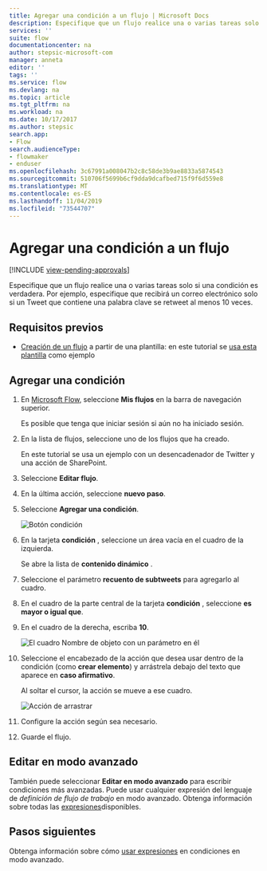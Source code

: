 ```yaml
---
title: Agregar una condición a un flujo | Microsoft Docs
description: Especifique que un flujo realice una o varias tareas solo si una condición es verdadera.
services: ''
suite: flow
documentationcenter: na
author: stepsic-microsoft-com
manager: anneta
editor: ''
tags: ''
ms.service: flow
ms.devlang: na
ms.topic: article
ms.tgt_pltfrm: na
ms.workload: na
ms.date: 10/17/2017
ms.author: stepsic
search.app:
- Flow
search.audienceType:
- flowmaker
- enduser
ms.openlocfilehash: 3c67991a008047b2c8c58de3b9ae8833a5874543
ms.sourcegitcommit: 510706f5699b6cf9dda9dcafbed715f9f6d559e8
ms.translationtype: MT
ms.contentlocale: es-ES
ms.lasthandoff: 11/04/2019
ms.locfileid: "73544707"
---
```

# <a name="add-a-condition-to-a-flow"></a>Agregar una condición a un flujo
[!INCLUDE [view-pending-approvals](includes/cc-rebrand.md)]

Especifique que un flujo realice una o varias tareas solo si una condición es verdadera. Por ejemplo, especifique que recibirá un correo electrónico solo si un Tweet que contiene una palabra clave se retweet al menos 10 veces.

## <a name="prerequisites"></a>Requisitos previos

* [Creación de un flujo](get-started-logic-template.md) a partir de una plantilla: en este tutorial se [usa esta plantilla](https://flow.microsoft.com/galleries/public/templates/e78571e5c70e4806a18eeacba5a897c8/) como ejemplo

## <a name="add-a-condition"></a>Agregar una condición

1. En [Microsoft Flow](https://flow.microsoft.com), seleccione **Mis flujos** en la barra de navegación superior.

    Es posible que tenga que iniciar sesión si aún no ha iniciado sesión.

1. En la lista de flujos, seleccione uno de los flujos que ha creado.

    En este tutorial se usa un ejemplo con un desencadenador de Twitter y una acción de SharePoint.

1. Seleccione **Editar flujo**.

1. En la última acción, seleccione **nuevo paso**.

1. Seleccione **Agregar una condición**.

    ![Botón condición](./media/add-condition/add-condition.png)

1. En la tarjeta **condición** , seleccione un área vacía en el cuadro de la izquierda.

    Se abre la lista de **contenido dinámico** .

1. Seleccione el parámetro **recuento de subtweets** para agregarlo al cuadro.

1. En el cuadro de la parte central de la tarjeta **condición** , seleccione **es mayor o igual que**.

1. En el cuadro de la derecha, escriba **10**.

    ![El cuadro Nombre de objeto con un parámetro en él](./media/add-condition/specify-condition.png)

1. Seleccione el encabezado de la acción que desea usar dentro de la condición (como **crear elemento**) y arrástrela debajo del texto que aparece en **caso afirmativo**.

    Al soltar el cursor, la acción se mueve a ese cuadro.

    ![Acción de arrastrar](./media/add-condition/drag-action.png)

1. Configure la acción según sea necesario.

1. Guarde el flujo.

## <a name="edit-in-advanced-mode"></a>Editar en modo avanzado

También puede seleccionar **Editar en modo avanzado** para escribir condiciones más avanzadas. Puede usar cualquier expresión del lenguaje de *definición de flujo de trabajo* en modo avanzado. Obtenga información sobre todas las [expresiones](https://msdn.microsoft.com/library/azure/mt643789.aspx)disponibles.

## <a name="next-steps"></a>Pasos siguientes

Obtenga información sobre cómo [usar expresiones](use-expressions-in-conditions.md) en condiciones en modo avanzado.

